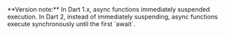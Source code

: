 <aside class="alert alert-info" markdown="1">
  **Version note:** In Dart 1.x, async functions immediately suspended
  execution. In Dart 2, instead of immediately suspending, async functions
  execute synchronously until the first `await`.
</aside>
